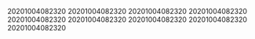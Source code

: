 20201004082320
20201004082320
20201004082320
20201004082320
20201004082320
20201004082320
20201004082320
20201004082320
20201004082320
